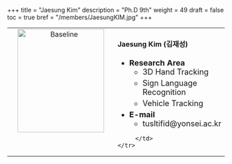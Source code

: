 +++
title = "Jaesung Kim"
description = "Ph.D 9th"
weight = 49
draft = false
toc = true
bref = "/members/JaesungKIM.jpg"
+++

<table>
    <tr>
       <td width="280" align="center" valign="top">
          <img alt="Baseline" width="200px" height="240" src="/members/JaesungKIM.jpg">
       </td>
       <td>
            <h4>Jaesung Kim (김재성)</h4>
            <ul class="member_info">
                <li style="font-size: 18px"><b>Research Area</b>
                    <ul class="interest">
                        <li style="margin-bottom: 5px">3D Hand Tracking</li>
                        <li style="margin-bottom: 5px">Sign Language Recognition</li>
                        <li style="margin-bottom: 5px">Vehicle Tracking</li>
                    </ul>
                </li>
                <li style="font-size: 18px"><b>E-mail</b>
                    <ul>
                        <li style="margin-bottom: 5px">tusltifid@yonsei.ac.kr</li>
                    </ul>
                </li>
            </ul>
            
         </td>
    </tr>
</table>